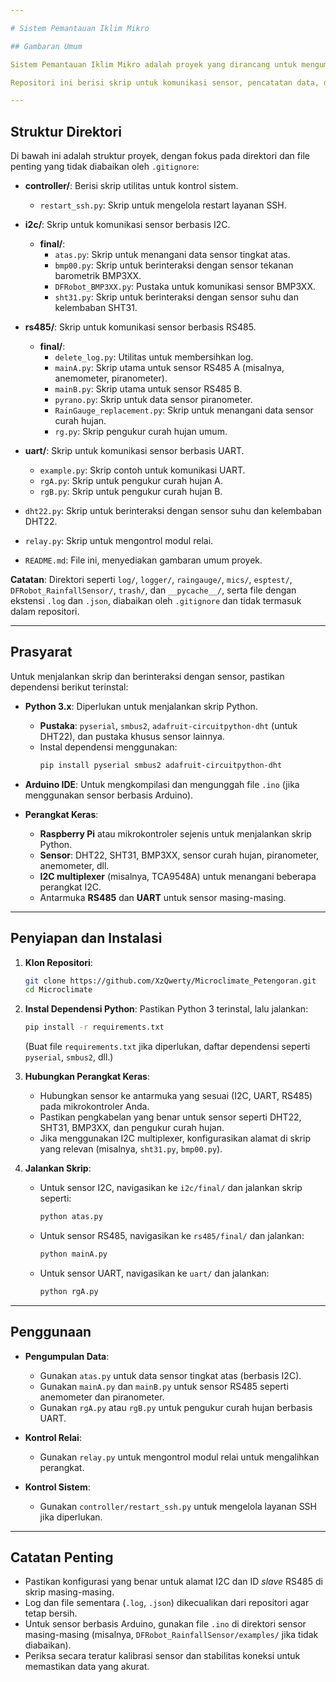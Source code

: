```yaml
---

# Sistem Pemantauan Iklim Mikro

## Gambaran Umum

Sistem Pemantauan Iklim Mikro adalah proyek yang dirancang untuk mengumpulkan dan memproses data lingkungan menggunakan berbagai sensor, seperti sensor curah hujan, sensor suhu dan kelembaban (DHT22, SHT31), sensor tekanan barometrik (BMP3XX), dan lainnya. Sistem ini memanfaatkan skrip **Python** dan pustaka **Arduino** untuk berinteraksi dengan sensor melalui protokol **I2C, UART, dan RS485**. Data dicatat dan diproses untuk analisis, terutama untuk aplikasi pemantauan iklim mikro.

Repositori ini berisi skrip untuk komunikasi sensor, pencatatan data, dan kontrol sistem, sebagian besar ditulis dalam **Python** dan **C++ (untuk Arduino)**. Proyek ini terstruktur untuk mendukung berbagai jenis sensor dan protokol komunikasi, dengan kode modular untuk skalabilitas.

---
```


## Struktur Direktori

Di bawah ini adalah struktur proyek, dengan fokus pada direktori dan file penting yang tidak diabaikan oleh `.gitignore`:

* **controller/**: Berisi skrip utilitas untuk kontrol sistem.
    * `restart_ssh.py`: Skrip untuk mengelola restart layanan SSH.

* **i2c/**: Skrip untuk komunikasi sensor berbasis I2C.
    * **final/**:
        * `atas.py`: Skrip untuk menangani data sensor tingkat atas.
        * `bmp00.py`: Skrip untuk berinteraksi dengan sensor tekanan barometrik BMP3XX.
        * `DFRobot_BMP3XX.py`: Pustaka untuk komunikasi sensor BMP3XX.
        * `sht31.py`: Skrip untuk berinteraksi dengan sensor suhu dan kelembaban SHT31.

* **rs485/**: Skrip untuk komunikasi sensor berbasis RS485.
    * **final/**:
        * `delete_log.py`: Utilitas untuk membersihkan log.
        * `mainA.py`: Skrip utama untuk sensor RS485 A (misalnya, anemometer, piranometer).
        * `mainB.py`: Skrip utama untuk sensor RS485 B.
        * `pyrano.py`: Skrip untuk data sensor piranometer.
        * `RainGauge_replacement.py`: Skrip untuk menangani data sensor curah hujan.
        * `rg.py`: Skrip pengukur curah hujan umum.

* **uart/**: Skrip untuk komunikasi sensor berbasis UART.
    * `example.py`: Skrip contoh untuk komunikasi UART.
    * `rgA.py`: Skrip untuk pengukur curah hujan A.
    * `rgB.py`: Skrip untuk pengukur curah hujan B.

* `dht22.py`: Skrip untuk berinteraksi dengan sensor suhu dan kelembaban DHT22.
* `relay.py`: Skrip untuk mengontrol modul relai.
* `README.md`: File ini, menyediakan gambaran umum proyek.

**Catatan**: Direktori seperti `log/`, `logger/`, `raingauge/`, `mics/`, `esptest/`, `DFRobot_RainfallSensor/`, `trash/`, dan `__pycache__/`, serta file dengan ekstensi `.log` dan `.json`, diabaikan oleh `.gitignore` dan tidak termasuk dalam repositori.

---

## Prasyarat

Untuk menjalankan skrip dan berinteraksi dengan sensor, pastikan dependensi berikut terinstal:

* **Python 3.x**: Diperlukan untuk menjalankan skrip Python.
    * **Pustaka**: `pyserial`, `smbus2`, `adafruit-circuitpython-dht` (untuk DHT22), dan pustaka khusus sensor lainnya.
    * Instal dependensi menggunakan:
        ```bash
        pip install pyserial smbus2 adafruit-circuitpython-dht
        ```

* **Arduino IDE**: Untuk mengkompilasi dan mengunggah file `.ino` (jika menggunakan sensor berbasis Arduino).
* **Perangkat Keras**:
    * **Raspberry Pi** atau mikrokontroler sejenis untuk menjalankan skrip Python.
    * **Sensor**: DHT22, SHT31, BMP3XX, sensor curah hujan, piranometer, anemometer, dll.
    * **I2C multiplexer** (misalnya, TCA9548A) untuk menangani beberapa perangkat I2C.
    * Antarmuka **RS485** dan **UART** untuk sensor masing-masing.

---

## Penyiapan dan Instalasi

1.  **Klon Repositori**:
    ```bash
    git clone https://github.com/XzQwerty/Microclimate_Petengoran.git
    cd Microclimate
    ```

2.  **Instal Dependensi Python**:
    Pastikan Python 3 terinstal, lalu jalankan:
    ```bash
    pip install -r requirements.txt
    ```
    (Buat file `requirements.txt` jika diperlukan, daftar dependensi seperti `pyserial`, `smbus2`, dll.)

3.  **Hubungkan Perangkat Keras**:
    * Hubungkan sensor ke antarmuka yang sesuai (I2C, UART, RS485) pada mikrokontroler Anda.
    * Pastikan pengkabelan yang benar untuk sensor seperti DHT22, SHT31, BMP3XX, dan pengukur curah hujan.
    * Jika menggunakan I2C multiplexer, konfigurasikan alamat di skrip yang relevan (misalnya, `sht31.py`, `bmp00.py`).

4.  **Jalankan Skrip**:
    * Untuk sensor I2C, navigasikan ke `i2c/final/` dan jalankan skrip seperti:
        ```bash
        python atas.py
        ```
    * Untuk sensor RS485, navigasikan ke `rs485/final/` dan jalankan:
        ```bash
        python mainA.py
        ```
    * Untuk sensor UART, navigasikan ke `uart/` dan jalankan:
        ```bash
        python rgA.py
        ```

---

## Penggunaan

* **Pengumpulan Data**:
    * Gunakan `atas.py` untuk data sensor tingkat atas (berbasis I2C).
    * Gunakan `mainA.py` dan `mainB.py` untuk sensor RS485 seperti anemometer dan piranometer.
    * Gunakan `rgA.py` atau `rgB.py` untuk pengukur curah hujan berbasis UART.

* **Kontrol Relai**:
    * Gunakan `relay.py` untuk mengontrol modul relai untuk mengalihkan perangkat.

* **Kontrol Sistem**:
    * Gunakan `controller/restart_ssh.py` untuk mengelola layanan SSH jika diperlukan.

---

## Catatan Penting

* Pastikan konfigurasi yang benar untuk alamat I2C dan ID *slave* RS485 di skrip masing-masing.
* Log dan file sementara (`.log`, `.json`) dikecualikan dari repositori agar tetap bersih.
* Untuk sensor berbasis Arduino, gunakan file `.ino` di direktori sensor masing-masing (misalnya, `DFRobot_RainfallSensor/examples/` jika tidak diabaikan).
* Periksa secara teratur kalibrasi sensor dan stabilitas koneksi untuk memastikan data yang akurat.

